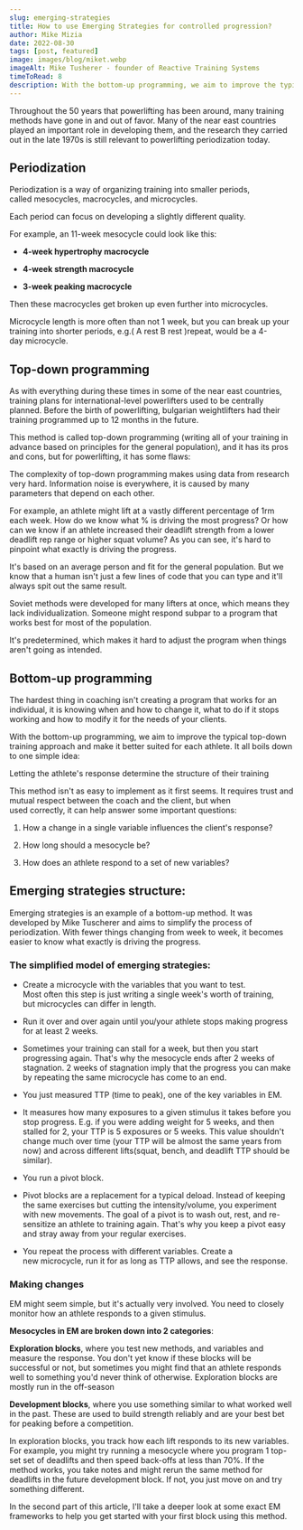 ```yaml
---
slug: emerging-strategies
title: How to use Emerging Strategies for controlled progression?
author: Mike Mizia
date: 2022-08-30
tags: [post, featured]
image: images/blog/miket.webp
imageAlt: Mike Tusherer - founder of Reactive Training Systems
timeToRead: 8
description: With the bottom-up programming, we aim to improve the typical top-down training setup and to make it better suited for each athlete. It all boils down to one simple idea. Letting the athlete's response determine the structure of their training.
---
```


Throughout the 50 years that powerlifting has been around, many training methods have gone in and out of favor. Many of the near east countries played an important role in developing them, and the research they carried out in the late 1970s is still relevant to powerlifting periodization today.

## Periodization

Periodization is a way of organizing training into smaller periods, called mesocycles, macrocycles, and microcycles.

Each period can focus on developing a slightly different quality.

For example, an 11-week mesocycle could look like this:

- **4-week hypertrophy macrocycle**

- **4-week strength macrocycle**

- **3-week peaking macrocycle**

Then these macrocycles get broken up even further into microcycles.

Microcycle length is more often than not 1 week, but you can break up your training into shorter periods, e.g.( A rest B rest )repeat, would be a 4-day microcycle.

## Top-down programming

As with everything during these times in some of the near east countries, training plans for international-level powerlifters used to be centrally planned. Before the birth of powerlifting, bulgarian weightlifters had their training programmed up to 12 months in the future.

This method is called top-down programming (writing all of your training in advance based on principles for the general population), and it has its pros and cons, but for powerlifting, it has some flaws:

The complexity of top-down programming makes using data from research very hard. Information noise is everywhere, it is caused by many parameters that depend on each other.

For example, an athlete might lift at a vastly different percentage of 1rm each week. How do we know what % is driving the most progress? Or how can we know if an athlete increased their deadlift strength from a lower deadlift rep range or higher squat volume? As you can see, it's hard to pinpoint what exactly is driving the progress.

It's based on an average person and fit for the general population. But we know that a human isn't just a few lines of code that you can type and it'll always spit out the same result.

Soviet methods were developed for many lifters at once, which means they lack individualization. Someone might respond subpar to a program that works best for most of the population.

It's predetermined, which makes it hard to adjust the program when things aren't going as intended.

## Bottom-up programming

The hardest thing in coaching isn't creating a program that works for an individual, it is knowing when and how to change it, what to do if it stops working and how to modify it for the needs of your clients.

With the bottom-up programming, we aim to improve the typical top-down training approach and make it better suited for each athlete. It all boils down to one simple idea:

Letting the athlete's response determine the structure of their training

This method isn't as easy to implement as it first seems. It requires trust and mutual respect between the coach and the client, but when used correctly, it can help answer some important questions:

1. How a change in a single variable influences the client's response?

2. How long should a mesocycle be?

3. How does an athlete respond to a set of new variables?

## Emerging strategies structure:

Emerging strategies is an example of a bottom-up method. It was developed by Mike Tuscherer and aims to simplify the process of periodization. With fewer things changing from week to week, it becomes easier to know what exactly is driving the progress.

### The simplified model of emerging strategies:

- Create a microcycle with the variables that you want to test. Most often this step is just writing a single week's worth of training, but microcycles can differ in length.

- Run it over and over again until you/your athlete stops making progress for at least 2 weeks.

- Sometimes your training can stall for a week, but then you start progressing again. That's why the mesocycle ends after 2 weeks of stagnation. 2 weeks of stagnation imply that the progress you can make by repeating the same microcycle has come to an end.

- You just measured TTP (time to peak), one of the key variables in EM.

- It measures how many exposures to a given stimulus it takes before you stop progress. E.g. if you were adding weight for 5 weeks, and then stalled for 2, your TTP is 5 exposures or 5 weeks. This value shouldn't change much over time (your TTP will be almost the same years from now) and across different lifts(squat, bench, and deadlift TTP should be similar).

- You run a pivot block.

- Pivot blocks are a replacement for a typical deload. Instead of keeping the same exercises but cutting the intensity/volume, you experiment with new movements. The goal of a pivot is to wash out, rest, and re-sensitize an athlete to training again. That's why you keep a pivot easy and stray away from your regular exercises.

- You repeat the process with different variables. Create a new microcycle, run it for as long as TTP allows, and see the response.

### Making changes

EM might seem simple, but it's actually very involved. You need to closely monitor how an athlete responds to a given stimulus.

**Mesocycles in EM are broken down into 2 categories**:

**Exploration blocks**, where you test new methods, and variables and measure the response. You don't yet know if these blocks will be successful or not, but sometimes you might find that an athlete responds well to something you'd never think of otherwise. Exploration blocks are mostly run in the off-season

**Development blocks**, where you use something similar to what worked well in the past. These are used to build strength reliably and are your best bet for peaking before a competition.

In exploration blocks, you track how each lift responds to its new variables. For example, you might try running a mesocycle where you program 1 top-set set of deadlifts and then speed back-offs at less than 70%. If the method works, you take notes and might rerun the same method for deadlifts in the future development block. If not, you just move on and try something different.

In the second part of this article, I'll take a deeper look at some exact EM frameworks to help you get started with your first block using this method.
